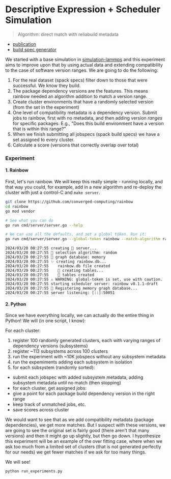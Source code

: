 # Descriptive Expression + Scheduler Simulation

> Algorithm: direct match with reliabuild metadata

- [publication](https://www.osti.gov/biblio/2223030)
- [build spec generator](https://github.com/buildsi/spack-buildspace-exploration)

We started with a base simulation in [simulation-lammps](../simulation-lammps) and this experiment aims to improve upon that by using actual data and extending compatibility to the case of software version ranges. We are going to do the following:

1. For the real dataset (spack specs) filter down to those that were successful. We know they build.
1. The package dependency versions are the features. This means rainbow needed an algorithm addition to match a version range.
1. Create cluster environments that have a randomly selected version (from the set in the experiment)
1. One level of compatibility metadata is a dependency version. Submit jobs to rainbow, first with no metadata, and then adding version *ranges* for specific packages. E.g., "Does this build environment have a version that is within this range?" 
1. When we finish submitting all jobspecs (spack build specs) we have a set assigned to every cluster.
1. Calculate a score (versions that correctly overlap over total)

### Experiment

#### 1. Rainbow

First, let's run rainbow. We will keep this really simple - running locally, and that way you could, for example, add in a new algorithm and re-deploy the cluster with just a control-C and `make server`. 

```bash
git clone https://github.com/converged-computing/rainbow
cd rainbow
go mod vendor

# See what you can do
go run cmd/server/server.go --help

# We can use all the defaults, and set a global token. Run it:
go run cmd/server/server.go --global-token rainbow --match-algorithm range
```
```console
2024/03/20 00:27:55 creating 🌈️ server...
2024/03/20 00:27:55 🧩️ selection algorithm: random
2024/03/20 00:27:55 🧩️ graph database: memory
2024/03/20 00:27:55 ✨️ creating rainbow.db...
2024/03/20 00:27:55    rainbow.db file created
2024/03/20 00:27:55    🏓️ creating tables...
2024/03/20 00:27:55    🏓️ tables created
2024/03/20 00:27:55 ⚠️ WARNING: global-token is set, use with caution.
2024/03/20 00:27:55 starting scheduler server: rainbow v0.1.1-draft
2024/03/20 00:27:55 🧠️ Registering memory graph database...
2024/03/20 00:27:55 server listening: [::]:50051
```

#### 2. Python

Since we have everything locally, we can actually do the entire thing in Python! We will (in one script, I know):

For each cluster:

1. register 100 randomly generated clusters, each with varying ranges of dependency versions (subsystems)
1. register ~113 subsystems across 100 clusters
1. run the experiment with ~10K jobspecs without any subsystem metadata
1. run the expemiments adding each subsystem in isolation
1. for each subsystem (randomly sorted):
 - submit each jobspec with added subsystem metadata, adding subsystem metadata until no match (then stopping)
 - for each cluster, get assigned jobs:
  - give a point for each package build dependency version in the right range
  - keep track of unmatched jobs, etc.
  - save scores across cluster

We would want to see that as we add compatibility metadata (package dependencies), we get more matches. But I suspect with these versions, we are going to see the original set is fairly good (there aren't that many versions) and then it might go up slightly, but then go down. I hypothesize this experiment will be an example of the over fitting case, where when we ask too much from a limited set of clusters (that is not generated perfectly for our needs) we get fewer matches if we ask for too many things. 

We will see!

```bash
python run_experiments.py
```

